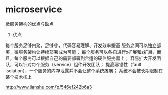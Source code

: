 # microservice

微服务架构的优点与缺点

1. 优点

每个服务足够内聚，足够小，代码容易理解、开发效率提高
服务之间可以独立部署，微服务架构让持续部署成为可能；
每个服务可以各自进行x扩展和z扩展，而且，每个服务可以根据自己的需要部署到合适的硬件服务器上；
容易扩大开发团队，可以针对每个服务（service）组件开发团队；
提高容错性（fault isolation），一个服务的内存泄露并不会让整个系统瘫痪；
系统不会被长期限制在某个技术栈上


http://www.jianshu.com/p/546ef242b6a3


